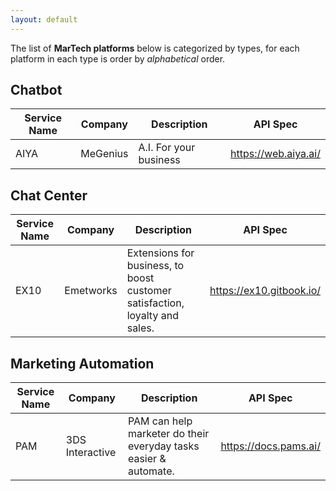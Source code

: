 ```yaml
---
layout: default
---
```


The list of **MarTech platforms** below is categorized by types, for each platform in each type is order by _alphabetical_ order.

## Chatbot

| Service Name | Company         | Description                                                                 | API Spec                 |
|--------------|-----------------|-----------------------------------------------------------------------------|--------------------------|
| AIYA         | MeGenius        | A.I. For your business | https://web.aiya.ai/     |

## Chat Center

| Service Name | Company         | Description                                                                 | API Spec                 |
|--------------|-----------------|-----------------------------------------------------------------------------|--------------------------|
| EX10         | Emetworks       | Extensions for business, to boost customer satisfaction, loyalty and sales. | https://ex10.gitbook.io/ |

## Marketing Automation

| Service Name | Company         | Description                                                                 | API Spec                 |
|--------------|-----------------|-----------------------------------------------------------------------------|--------------------------|
| PAM          | 3DS Interactive | PAM can help marketer do their everyday tasks easier & automate.               | https://docs.pams.ai/    |
